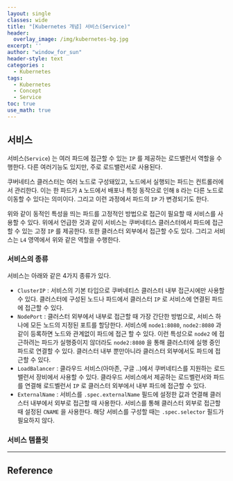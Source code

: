 ```yaml
--- 
layout: single
classes: wide
title: "[Kubernetes 개념] 서비스(Service)"
header:
  overlay_image: /img/kubernetes-bg.jpg
excerpt: ''
author: "window_for_sun"
header-style: text
categories :
  - Kubernetes
tags:
  - Kubernetes
  - Concept
  - Service
toc: true
use_math: true
---  
```


## 서비스
서비스(`Service`) 는 여러 파드에 접근할 수 있는 `IP` 를 제공하는 로드밸런서 역할을 수행한다. 
다른 여러기능도 있지만, 주로 로드밸런서로 사용된다.  

쿠버네티스 클러스터는 여러 노드로 구성돼있고, 노드에서 실행되는 파드는 컨트롤러에서 관리한다. 
이는 한 파드가 `A` 노드에서 배포나 특정 동작으로 인해 `B` 라는 다른 노드로 이동할 수 있다는 의미이다. 
그리고 이런 과정에서 파드의 `IP` 가 변경되기도 한다.  

위와 같이 동적인 특성을 띄는 파드를 고정적인 방법으로 접근이 필요할 때 서비스를 사용할 수 있다. 
위에서 언급한 것과 같이 서비스는 쿠버네티스 클러스터에서 파드에 접근할 수 있는 고정 `IP` 를 제공한다. 
또한 클러스터 외부에서 접근할 수도 있다. 
그리고 서비스는 `L4` 영역에서 위와 같은 역할을 수행한다. 

### 서비스의 종류
서비스는 아래와 같은 4가지 종류가 있다. 

- `ClusterIP` : 서비스의 기본 타입으로 쿠버네티스 클러스터 내부 접근시에만 사용할 수 있다. 
클러스터에 구성된 노드나 파드에서 클러스터 `IP` 로 서비스에 연결된 파드에 접근할 수 있다. 
- `NodePort` : 클러스터 외부에서 내부로 접근할 때 가장 간단한 방법으로, 
서비스 하나에 모든 노드의 지정된 포트를 할당한다. 
서비스에 `node1:8080`, `node2:8080` 과 같이 등록하면 노드와 관계없이 파드에 접근 할 수 있다. 
이런 특성으로 `node2` 에 접근하려는 파드가 실행중이지 않더라도 `node2:8080` 을 통해 클러스터에 실행 중인 파드로 연결할 수 있다. 
클러스터 내부 뿐만아니라 클러스터 외부에서도 파드에 접근할 수 있다. 
- `LoadBalancer` : 클라우드 서비스(아마존, 구글 ..)에서 쿠버네티스를 지원하는 로드밸런서 장비에서 사용할 수 있다. 
클라우드 서비스에서 제공하는 로드벨런서와 파드를 연결해 로드벨런서 `IP` 로 클러스터 외부에서 내부 파드에 접근할 수 있다. 
- `ExternalName` : 서비스를 `.spec.externalName` 필드에 설정한 값과 연결해 클러스터 내부에서 외부로 접근할 때 사용한다. 
서비스를 통해 클러스터 외부로 접근할 때 설정된 `CNAME` 을 사용한다. 
해당 서비스를 구성할 때는 `.spec.selector` 필드가 필요하지 않다. 


### 서비스 템플릿


---
## Reference
